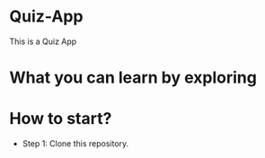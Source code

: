 # Quiz-App
This is a Quiz App

# What you can learn by exploring

# How to start?
- Step 1: Clone this repository.

